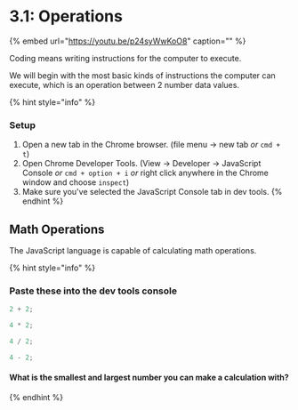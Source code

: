 # 3.1: Operations

{% embed url="https://youtu.be/p24syWwKoO8" caption="" %}

Coding means writing instructions for the computer to execute.

We will begin with the most basic kinds of instructions the computer can execute, which is an operation between 2 number data values.

{% hint style="info" %}

### **Setup**

1. Open a new tab in the Chrome browser. \(file menu -&gt; new tab _or_ `cmd + t`\)
2. Open Chrome Developer Tools. \(View -&gt; Developer -&gt; JavaScript Console _or_ `cmd + option + i` _or_ right click anywhere in the Chrome window and choose `inspect`\)
3. Make sure you've selected the JavaScript Console tab in dev tools.
   {% endhint %}

## Math Operations

The JavaScript language is capable of calculating math operations.

{% hint style="info" %}

### Paste these into the dev tools console

```javascript
2 + 2;
```

```javascript
4 * 2;
```

```javascript
4 / 2;
```

```javascript
4 - 2;
```

#### What is the smallest and largest number you can make a calculation with?

{% endhint %}
